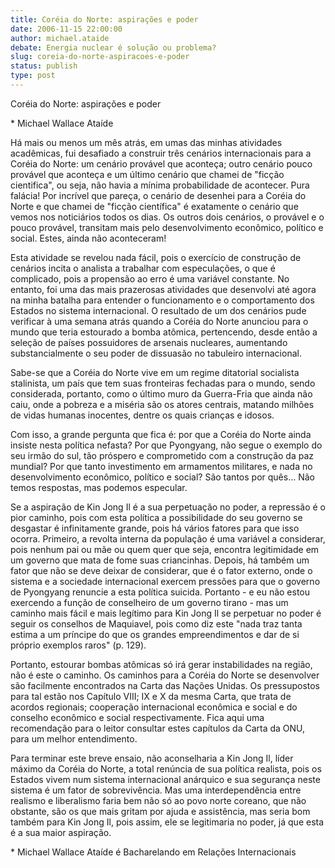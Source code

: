 ```yaml
---
title: Coréia do Norte: aspirações e poder
date: 2006-11-15 22:00:00
author: michael.ataide
debate: Energia nuclear é solução ou problema?
slug: coreia-do-norte-aspiracoes-e-poder
status: publish 
type: post
---
```


Coréia do Norte: aspirações e poder  

  

\* Michael Wallace Ataíde  

  

Há mais ou menos um mês atrás, em umas das minhas atividades acadêmicas, fui desafiado a construir três cenários internacionais para a Coréia do Norte: um cenário provável que aconteça; outro cenário pouco provável que aconteça e um último cenário que chamei de "ficção cientifica", ou seja, não havia a mínima probabilidade de acontecer. Pura falácia! Por incrível que pareça, o cenário de desenhei para a Coréia do Norte e que chamei de "ficção científica" é exatamente o cenário que vemos nos noticiários todos os dias. Os outros dois cenários, o provável e o pouco provável, transitam mais pelo desenvolvimento econômico, político e social. Estes, ainda não aconteceram!  

  

Esta atividade se revelou nada fácil, pois o exercício de construção de cenários incita o analista a trabalhar com especulações, o que é complicado, pois a propensão ao erro é uma variável constante. No entanto, foi uma das mais prazerosas atividades que desenvolvi até agora na minha batalha para entender o funcionamento e o comportamento dos Estados no sistema internacional. O resultado de um dos cenários pude verificar à uma semana atrás quando a Coréia do Norte anunciou para o mundo que teria estourado a bomba atômica, pertencendo, desde então a seleção de países possuidores de arsenais nucleares, aumentando substancialmente o seu poder de dissuasão no tabuleiro internacional.  

  

Sabe-se que a Coréia do Norte vive em um regime ditatorial socialista stalinista, um país que tem suas fronteiras fechadas para o mundo, sendo considerada, portanto, como o último muro da Guerra-Fria que ainda não caiu, onde a pobreza e a miséria são os atores centrais, matando milhões de vidas humanas inocentes, dentre os quais crianças e idosos.  

  

Com isso, a grande pergunta que fica é: por que a Coréia do Norte ainda insiste nesta política nefasta? Por que Pyongyang, não segue o exemplo do seu irmão do sul, tão próspero e comprometido com a construção da paz mundial? Por que tanto investimento em armamentos militares, e nada no desenvolvimento econômico, político e social? São tantos por quês... Não temos respostas, mas podemos especular.  

  

Se a aspiração de Kin Jong Il é a sua perpetuação no poder, a repressão é o pior caminho, pois com esta política a possibilidade do seu governo se desgastar é infinitamente grande, pois há vários fatores para que isso ocorra. Primeiro, a revolta interna da população é uma variável a considerar, pois nenhum pai ou mãe ou quem quer que seja, encontra legitimidade em um governo que mata de fome suas criancinhas. Depois, há também um fator que não se deve deixar de considerar, que é o fator externo, onde o sistema e a sociedade internacional exercem pressões para que o governo de Pyongyang renuncie a esta política suicida. Portanto - e eu não estou exercendo a função de conselheiro de um governo tirano - mas um caminho mais fácil e mais legítimo para Kin Jong Il se perpetuar no poder é seguir os conselhos de Maquiavel, pois como diz este "nada traz tanta estima a um príncipe do que os grandes empreendimentos e dar de si próprio exemplos raros" (p. 129).  

  

Portanto, estourar bombas atômicas só irá gerar instabilidades na região, não é este o caminho. Os caminhos para a Coréia do Norte se desenvolver são facilmente encontrados na Carta das Nações Unidas. Os pressupostos para tal estão nos Capítulo VIII; IX e X da mesma Carta, que trata de acordos regionais; cooperação internacional econômica e social e do conselho econômico e social respectivamente. Fica aqui uma recomendação para o leitor consultar estes capítulos da Carta da ONU, para um melhor entendimento.  

  

Para terminar este breve ensaio, não aconselharia a Kin Jong Il, líder máximo da Coréia do Norte, a total renúncia de sua política realista, pois os Estados vivem num sistema internacional anárquico e sua segurança neste sistema é um fator de sobrevivência. Mas uma interdependência entre realismo e liberalismo faria bem não só ao povo norte coreano, que não obstante, são os que mais gritam por ajuda e assistência, mas seria bom também para Kin Jong Il, pois assim, ele se legitimaria no poder, já que esta é a sua maior aspiração.  

  

\* Michael Wallace Ataíde é Bacharelando em Relações Internacionais

